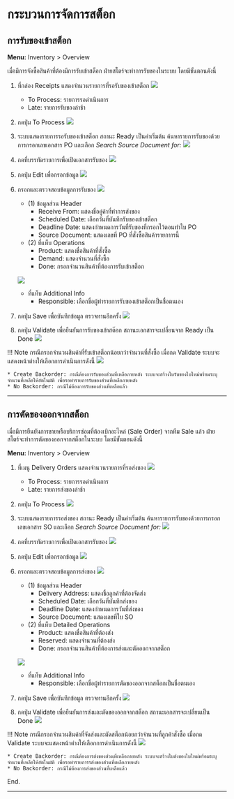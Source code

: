 # กระบวนการจัดการสต็อก

## การรับของเข้าสต็อก

**Menu:** Inventory > Overview

เมื่อมีการจัดซื้อสินค้าที่ต้องมีการรับเข้าสต็อก ฝ่ายสโตร์จะทำการรับของในระบบ โดยมีขั้นตอนดังนี้

1. ที่กล่อง Receipts แสดงจำนวนรายการที่รอรับของเข้าสต็อก
![](img/stock_1.png) 
    * To Process: รายการรอดำเนินการ 
    * Late: รายการรับของล่าช้า  

2. กดปุ่ม To Process 
![](img/stock_2.png)

3. ระบบแสดงรายการรอรับของเข้าสต็อก สถานะ Ready เป็นค่าเริ่มต้น ค้นหารายการรับของด้วยการกรอกเลขเอกสาร PO และเลือก *Search Source Document for:*
![](img/stock_3-3.png)
    
4. กดที่บรรทัดรายการเพื่อเปิดเอกสารรับของ
![](img/stock_3-2.png)

5. กดปุ่ม Edit เพื่อกรอกข้อมูล 
![](img/stock_4.png)

6. กรอกและตรวจสอบข้อมูลการรับของ
    ![](img/stock_5.png)

    * (1) ข้อมูลส่วน Header
        * Receive From: แสดงชื่อคู่ค้าที่ทำการส่งของ
        * Scheduled Date: เลือกวันที่บันทึกรับของเข้าสต็อก
        * Deadline Date: แสดงกำหนดการวันที่รับของที่กรอกไว้ตอนทำใบ PO
        * Source Document: แสดงเลขที่ PO ที่สั่งซื้อสินค้ารายกาารนี้
    * (2) ที่แท็บ Operations
        * Product: แสดงชื่อสินค้าที่สั่งซื้อ
        * Demand: แสดงจำนวนที่สั่งซื้อ
        * Done: กรอกจำนวนสินค้าที่ต้องการรับเข้าสต็อก

    ![](img/stock_5-2.png)

    * ที่แท็บ Additional Info
        *  Responsible: เลือกชื่อผู้ทำรายการรับของเข้าสต็อกเป็นชื่อตนเอง 

7. กดปุ่ม Save เพื่อบันทึกข้อมูล ตรวจทานอีกครั้ง
![](img/stock_5-1.png)

8. กดปุ่ม Validate เพื่อยืนยันการรับของเข้าสต๊อก สถานะเอกสารจะเปลี่ยนจาก Ready เป็น Done
![](img/stock_6.png)

!!! Note
    กรณีกรอกจำนวนสินค้าที่รับเข้าสต็อกน้อยกว่าจำนวนที่สั่งซื้อ เมื่อกด Validate ระบบจะแสดงหน้าต่างให้เลือกการดำเนินการดังนี้
    ![](img/stock_7.png)
    
    * Create Backorder: กรณีต้องการรับของส่วนที่เหลือภายหลัง ระบบจะสร้างใบรับของใบใหม่พร้อมระบุจำนวนที่เหลือให้อัตโนมัติ เพื่อรอทำรายการรับของส่วนที่เหลือภายหลัง
    * No Backorder: กรณีไม่ต้องการรับของส่วนที่เหลือแล้ว

---

## การตัดของออกจากสต็อก
เมื่อมีการยืนยันการขายหรือบริการซ่อมที่ต้องเบิกอะไหล่ (Sale Order) จากทีม Sale แล้ว ฝ่ายสโตร์จะทำการตัดของออกจากสต็อกในระบบ โดยมีขั้นตอนดังนี้

**Menu:** Inventory > Overview

1. ที่เมนู Delivery Orders แสดงจำนวนรายการที่รอส่งของ
![](img/stock_8.png) 
    * To Process: รายการรอดำเนินการ  
    * Late: รายการส่งของล่าช้า  

2. กดปุ่ม To Process 
![](img/stock_9.png)

3. ระบบแสดงรายการรอส่งของ สถานะ Ready เป็นค่าเริ่มต้น ค้นหารายการรับของด้วยการกรอกเลขเอกสาร SO และเลือก *Search Source Document for:*
![](img/stock_10-1.png)

4. กดที่บรรทัดรายการเพื่อเปิดเอกสารรับของ
![](img/stock_10-2.png)

5. กดปุ่ม Edit เพื่อกรอกข้อมูล 
![](img/stock_11.png)

6. กรอกและตรวจสอบข้อมูลการส่งของ
    ![](img/stock_12.png)
    
    * (1) ข้อมูลส่วน Header
        * Delivery Address: แสดงชื่อลูกค้าที่ต้องจัดส่ง
        * Scheduled Date: เลือกวันที่บันทึกส่งของ
        * Deadline Date: แสดงกำหนดการวันที่ส่งของ
        * Source Document: แสดงเลขที่ใบ SO
    * (2) ที่แท็บ Detailed Operations
        * Product: แสดงชื่อสินค้าที่ต้องส่ง
        * Reserved: แสดงจำนวนที่ต้องส่ง
        * Done: กรอกจำนวนสินค้าที่ต้องการส่งและตัดออกจากสต็อก

    ![](img/stock_12-2.png)

    * ที่แท็บ Additional Info
        * Responsible: เลือกชื่อผู้ทำรายการตัดของออกจากสต็อกเป็นชื่อตนเอง 

7. กดปุ่ม Save เพื่อบันทึกข้อมูล ตรวจทานอีกครั้ง
![](img/stock_12-1.png)

8. กดปุ่ม Validate เพื่อยืนยันการส่งและตัดของออกจากสต็อก สถานะเอกสารจะเปลี่ยนเป็น Done
![](img/stock_13.png)


!!! Note
    กรณีกรอกจำนวนสินค้าที่จัดส่งและตัดสต็อกน้อยกว่าจำนวนที่ลูกค้าสั่งซื้อ เมื่อกด Validate ระบบจะแสดงหน้าต่างให้เลือกการดำเนินการดังนี้
    ![](img/stock_7.png)
    
    * Create Backorder: กรณีต้องการส่งของส่วนที่เหลือภายหลัง ระบบจะสร้างใบส่งของใบใหม่พร้อมระบุจำนวนที่เหลือให้อัตโนมัติ เพื่อรอทำรายการรส่งของส่วนที่เหลือภายหลัง
    * No Backorder: กรณีไม่ต้องการส่งของส่วนที่เหลือแล้ว

End.

---